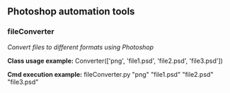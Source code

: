 ## Photoshop automation tools

### fileConverter

  *Convert files to different formats using Photoshop*

  **Class usage example:**
        Converter(['png', 'file1.psd', 'file2.psd', 'file3.psd'])

  **Cmd execution example:**
        fileConverter.py "png" "file1.psd" "file2.psd" "file3.psd"